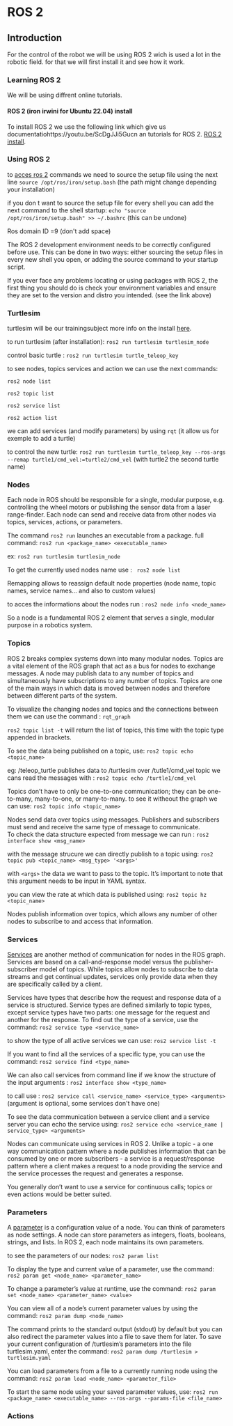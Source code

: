 # ROS 2

## Introduction 
For the control of the robot we will be using ROS 2 wich is used a lot in the robotic field. for that we will first install it and see how it work.

### Learning ROS 2

We will be using diffrent online tutorials.

#### ROS 2 (iron irwini for Ubuntu 22.04) install 
To install ROS 2 we use the following link  which give us documentatiohttps://youtu.be/ScDgJJi5Gucn an tutorials for ROS 2. [ROS 2 install](https://docs.ros.org/en/iron/Tutorials.html).


### Using ROS 2

to [acces ros 2](https://docs.ros.org/en/iron/Tutorials/Beginner-CLI-Tools/Configuring-ROS2-Environment.html) commands we need to source the setup file
 using the next line ```source /opt/ros/iron/setup.bash``` (the path might change depending your installation)

 if you don t want to  source the setup file for every shell you can add the next command to the shell startup:
 ```echo "source /opt/ros/iron/setup.bash" >> ~/.bashrc```  (this can be undone)

 Ros domain ID =9 (don't add space)

The ROS 2 development environment needs to be correctly configured before use. This can be done in two ways: either sourcing the setup files in every new shell you open, or adding the source command to your startup script.

If you ever face any problems locating or using packages with ROS 2, the first thing you should do is check your environment variables and ensure they are set to the version and distro you intended. (see the link above)


### Turtlesim 
turtlesim will be our trainingsubject more info on the install [here](https://docs.ros.org/en/iron/Tutorials/Beginner-CLI-Tools/Introducing-Turtlesim/Introducing-Turtlesim.html).

to run turtlesim (after installation): ```ros2 run turtlesim turtlesim_node``` 

control basic turtle : ```ros2 run turtlesim turtle_teleop_key```

to see nodes, topics services and action we can use the next commands:

```ros2 node list```

```ros2 topic list```

```ros2 service list```

```ros2 action list```

we can add services (and modify parameters) by using ```rqt``` (it allow us for exemple to add a turtle)

to control the new turtle: ```ros2 run turtlesim turtle_teleop_key --ros-args --remap turtle1/cmd_vel:=turtle2/cmd_vel``` (with turtle2 the second turtle name)


### Nodes

Each node in ROS should be responsible for a single, modular purpose, e.g. controlling the wheel motors or publishing the sensor data from a laser range-finder. Each node can send and receive data from other nodes via topics, services, actions, or parameters.

The command ```ros2 run``` launches an executable from a package.
full command:  ```ros2 run <package_name> <executable_name>```

ex: ```ros2 run turtlesim turtlesim_node```

To get the currently used nodes name use : ``` ros2 node list```

Remapping allows to reassign default node properties (node name, topic names, service names... and also to custom values)

to acces the informations about the nodes run : ```ros2 node info <node_name>``` 

So a node is a fundamental ROS 2 element that serves a single, modular purpose in a robotics system.

### Topics

ROS 2 breaks complex systems down into many modular nodes. Topics are a vital element of the ROS graph that act as a bus for nodes to exchange messages.
A node may publish data to any number of topics and simultaneously have subscriptions to any number of topics.
Topics are one of the main ways in which data is moved between nodes and therefore between different parts of the system.

To visualize the changing nodes and topics and the connections between them we can use the command :  ```rqt_graph```

```ros2 topic list -t``` will return the  list of topics, this time with the topic type appended in brackets.

To see the data being published on a topic, use: ```ros2 topic echo <topic_name>```

eg: /teleop_turtle publishes data to /turtlesim over /tutle1/cmd_vel topic we cans read the messages with : ```ros2 topic echo /turtle1/cmd_vel```

Topics don’t have to only be one-to-one communication; they can be one-to-many, many-to-one, or many-to-many. to see it witheout the graph we can use: ```ros2 topic info <topic_name>```

Nodes send data over topics using messages. Publishers and subscribers must send and receive the same type of message to communicate.  
To check the data structure expected from message we can run : ```ros2 interface show <msg_name>```

with the message strucure we can directly publish to a topic using: ```ros2 topic pub <topic_name> <msg_type> '<args>'``` 

with ```<args>``` the data we want to pass to the topic. 
It’s important to note that this argument needs to be input in YAML syntax.

you can view the rate at which data is published using:
```ros2 topic hz <topic_name>```

Nodes publish information over topics, which allows any number of other nodes to subscribe to and access that information.

### Services

[Services](https://docs.ros.org/en/iron/Tutorials/Beginner-CLI-Tools/Understanding-ROS2-Services/Understanding-ROS2-Services.html) are another method of communication for nodes in the ROS graph. Services are based on a call-and-response model versus the publisher-subscriber model of topics. While topics allow nodes to subscribe to data streams and get continual updates, services only provide data when they are specifically called by a client.

Services have types that describe how the request and response data of a service is structured. Service types are defined similarly to topic types, except service types have two parts: one message for the request and another for the response.
To find out the type of a service, use the command:
```ros2 service type <service_name>```
 
 to show the type of all active services we can use: ```ros2 service list -t```

 If you want to find all the services of a specific type, you can use the command: ```ros2 service find <type_name>``` 

 We can also call services from command line if we know the structure of the input arguments : ```ros2 interface show <type_name>``` 

 to call use : ```ros2 service call <service_name> <service_type> <arguments>```
 (argument is optional, some services don't have one)

 To see the data communication between a service client and a service server you can echo the service using: ```ros2 service echo <service_name | service_type> <arguments>```

 Nodes can communicate using services in ROS 2. Unlike a topic - a one way communication pattern where a node publishes information that can be consumed by one or more subscribers - a service is a request/response pattern where a client makes a request to a node providing the service and the service processes the request and generates a response.

You generally don’t want to use a service for continuous calls; topics or even actions would be better suited.

### Parameters

A [parameter](https://docs.ros.org/en/iron/Tutorials/Beginner-CLI-Tools/Understanding-ROS2-Parameters/Understanding-ROS2-Parameters.html) is a configuration value of a node. You can think of parameters as node settings. A node can store parameters as integers, floats, booleans, strings, and lists. In ROS 2, each node maintains its own parameters.

to see the parameters of our nodes: ```ros2 param list```

To display the type and current value of a parameter, use the command:
```ros2 param get <node_name> <parameter_name>``` 

To change a parameter’s value at runtime, use the command:
```ros2 param set <node_name> <parameter_name> <value>```

You can view all of a node’s current parameter values by using the command:
```ros2 param dump <node_name>```

The command prints to the standard output (stdout) by default but you can also redirect the parameter values into a file to save them for later. To save your current configuration of /turtlesim’s parameters into the file turtlesim.yaml, enter the command: ```ros2 param dump /turtlesim > turtlesim.yaml```

You can load parameters from a file to a currently running node using the command:
```ros2 param load <node_name> <parameter_file>```

To start the same node using your saved parameter values, use:
```ros2 run <package_name> <executable_name> --ros-args --params-file <file_name>```

### Actions